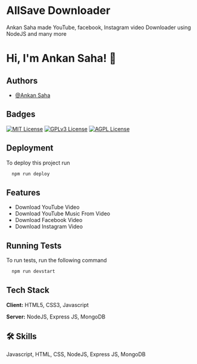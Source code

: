 
# AllSave Downloader

Ankan Saha made YouTube, facebook, Instagram video Downloader using NodeJS and many more


# Hi, I'm Ankan Saha! 👋


## Authors

- [@Ankan Saha](https://www.github.com/AnkanSaha)


## Badges
[![MIT License](https://img.shields.io/badge/License-MIT-green.svg)](https://choosealicense.com/licenses/mit/)
[![GPLv3 License](https://img.shields.io/badge/License-GPL%20v3-yellow.svg)](https://opensource.org/licenses/)
[![AGPL License](https://img.shields.io/badge/license-AGPL-blue.svg)](http://www.gnu.org/licenses/agpl-3.0)


## Deployment

To deploy this project run

```bash
  npm run deploy
```


## Features

- Download YouTube Video
- Download YouTube Music From Video
- Download Facebook Video
- Download Instagram Video


## Running Tests

To run tests, run the following command

```bash
  npm run devstart
```


## Tech Stack

**Client:** HTML5, CSS3, Javascript

**Server:** NodeJS, Express JS, MongoDB 


## 🛠 Skills
Javascript, HTML, CSS, NodeJS, Express JS, MongoDB

